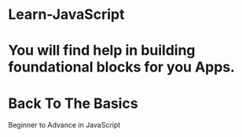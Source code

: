 # Learn-JavaScript

# You will find help in building foundational blocks for you Apps.
# Back To The Basics

Beginner to Advance in JavaScript
